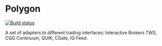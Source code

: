 # Polygon

[![Build status](https://ci.appveyor.com/api/projects/status/ruev26ppcfuqt6u0)](https://ci.appveyor.com/project/itgloballlc/polygon/branch/master)

A set of adapters to different trading interfaces: Interactive Brokers TWS, CQG Continuum, QUIK, CGate, IQ Feed.
